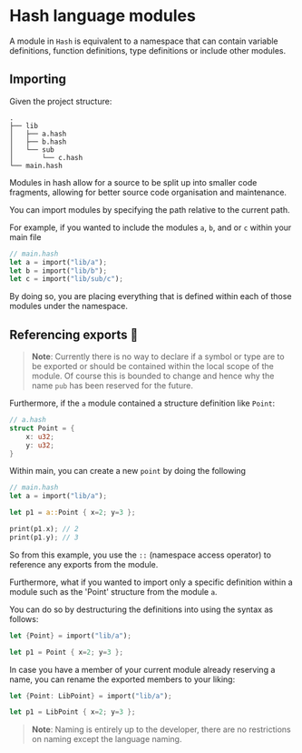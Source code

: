 # Hash language modules

A module in `Hash` is equivalent to a namespace that can contain variable definitions, function definitions, type definitions or include other modules.

## Importing

Given the project structure:
```
.
├── lib
│   ├── a.hash
│   ├── b.hash
│   └── sub
│       └── c.hash
└── main.hash
```

Modules in hash allow for a source to be split up into smaller code fragments, allowing for better source code organisation and maintenance.

You can import modules by specifying the path relative to the current path. 

For example, if you wanted to include the modules `a`, `b`, and or `c` within your main file

```rust
// main.hash
let a = import("lib/a");
let b = import("lib/b");
let c = import("lib/sub/c");
```

By doing so, you are placing everything that is defined within each of those modules under
the namespace. 

## Referencing exports 🚧

> **Note**: Currently there is no way to declare if a symbol or type are to be exported or should be contained within the local scope of the module. Of course this is bounded to change and hence why the name `pub` has been reserved for the future.

Furthermore, if the `a` module contained a structure definition like `Point`:

```rust
// a.hash
struct Point = {
    x: u32;
    y: u32;
}
```

Within main, you can create a new `point` by doing the following

```rust
// main.hash
let a = import("lib/a");

let p1 = a::Point { x=2; y=3 };

print(p1.x); // 2
print(p1.y); // 3
```

So from this example, you use the `::` (namespace access operator) to reference any exports from the module.

Furthermore, what if you wanted to import only a specific definition within a module such as the 'Point' structure from the module `a`.

You can do so by destructuring the definitions into using the syntax as
follows:

```rust
let {Point} = import("lib/a");

let p1 = Point { x=2; y=3 };
```

In case you have a member of your current module already reserving a name, you
can rename the exported members to your liking:
```rust
let {Point: LibPoint} = import("lib/a");

let p1 = LibPoint { x=2; y=3 };
```

> **Note**: Naming is entirely up to the developer, there are no restrictions on naming
> except the language naming.
